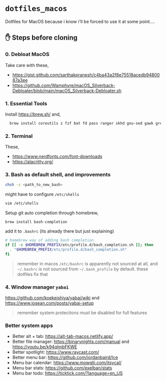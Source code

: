 # `dotfiles_macos`

Dotfiles for MacOS because i know i'll be forced to use it at some point....

## ✋ Steps before cloning

### 0. Debloat MacOS

Take care with these,

- https://gist.github.com/sarthakpranesh/c4ba43a2f8e75518acedb9480087a3ee
- https://github.com/Wamphyre/macOS_Silverback-Debloater/blob/main/macOS_Silverback-Debloater.sh

### 1. Essential Tools

Install https://brew.sh/ and,

```sh
  brew install coreutils z fzf bat fd pass ranger skhd gnu-sed gawk grep
```

### 2. Terminal

These,

- https://www.nerdfonts.com/font-downloads
- https://alacritty.org/

### 3. Bash as default shell, and improvements

```sh
chsh -s <path_to_new_bash>
```

might have to configure `/etc/shells`

```sh
vim /etc/shells
```

Setup git auto completion through homebrew,

```
brew install bash-completion
```

add it to `.bashrc` (its already there but just explaining)

```sh
# homebrew way of adding bash completion
if [[ -s $HOMEBREW_PREFIX/etc/profile.d/bash_completion.sh ]]; then
  . "$HOMEBREW_PREFIX/etc/profile.d/bash_completion.sh"
fi
```

> remember in macos `/etc/bashrc` is apparently not sourced at all, and `~/.bashrc` is not sourced from `~/.bash_profile` by default. these dotfiles fix that

### 4. Window manager `yabai`

https://github.com/koekeishiya/yabai/wiki and https://www.josean.com/posts/yabai-setup

> remember system protecitons must be disabled for full features

### Better system apps

- Better alt + tab: https://alt-tab-macos.netlify.app/
- Better file manager: https://binarynights.com/manual and https://youtu.be/k94qImbFKWE
- Better spotlight: https://www.raycast.com/
- Better menu bar: https://github.com/jordanbaird/Ice
- Menu bar calendar: https://www.mowglii.com/itsycal/
- Menu bar stats: https://github.com/exelban/stats
- Menu bar todo: https://ticktick.com/?language=en_US
